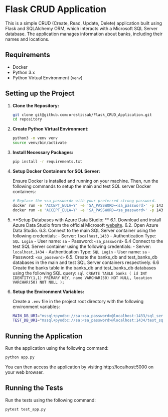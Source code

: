 # Flask CRUD Application

This is a simple CRUD (Create, Read, Update, Delete) application built using Flask and SQLAlchemy ORM, which interacts with a Microsoft SQL Server database. The application manages information about banks, including their names and locations.

## Requirements

- Docker
- Python 3.x
- Python Virtual Environment (`venv`)

## Setting up the Project

1. **Clone the Repository:**
   
    ```bash
    git clone git@github.com:orestissab/Flask_CRUD_Application.git
    cd repository
    ```

2. **Create Python Virtual Environment:**
    
    ```bash
    python3 -m venv venv
    source venv/bin/activate
    ```

3. **Install Necessary Packages:**

    ```bash
    pip install -r requirements.txt
    ```

4. **Setup Docker Containers for SQL Server:**

    Ensure Docker is installed and running on your machine. Then, run the following commands to setup the main and test SQL server Docker containers:

    ```bash
    # Replace the <sa_password> with your preferred strong password.
    docker run -e 'ACCEPT_EULA=Y' -e 'SA_PASSWORD=<sa_password>' -p 1433:1433 --name sql_server -d mcr.microsoft.com/mssql/server
    docker run -e 'ACCEPT_EULA=Y' -e 'SA_PASSWORD=<sa_password>' -p 1434:1433 --name test_sql_server -d mcr.microsoft.com/mssql/server
    ```

6. **Setup Databases with Azure Data Studio:
**
    6.1. Download and install Azure Data Studio from the official Microsoft [website](https://docs.microsoft.com/en-us/sql/azure-data-studio/download-azure-data-studio?view=sql-server-ver15).
    6.2. Open Azure Data Studio.
    6.3. Connect to the main SQL Server container using the following credentials:
        - Server: `localhost,1433`
        - Authentication Type: `SQL Login`
        - User name: `sa`
        - Password: `<sa_password>`
    6.4 Connect to the test SQL Server container using the following credentials:
        - Server: `localhost,1434`
        - Authentication Type: `SQL Login`
        - User name: `sa`
        - Password: `<sa_password>`
    6.5. Create the banks_db and test_banks_db databases in the main and test SQL Server containers respectively.
    6.6 Create the banks table in the banks_db and test_banks_db databases using the following SQL query:
        ```sql
        CREATE TABLE banks (
            id INT IDENTITY(1,1) PRIMARY KEY,
            name VARCHAR(50) NOT NULL,
            location VARCHAR(50) NOT NULL
        );
        ```
    

7. **Setup the Environment Variables:**

    Create a `.env` file in the project root directory with the following environment variables:

    ```bash
    MAIN_DB_URI="mssql+pyodbc://sa:<sa_password>@localhost:1433/sql_server?driver=ODBC+Driver+17+for+SQL+Server"
    TEST_DB_URI="mssql+pyodbc://sa:<sa_password>@localhost:1434/test_sql_server?driver=ODBC+Driver+17+for+SQL+Server"
    ```

## Running the Application

Run the application using the following command:

```bash
python app.py
```
You can then access the application by visiting http://localhost:5000 on your web browser.

## Running the Tests

Run the tests using the following command:

```bash
pytest test_app.py
```